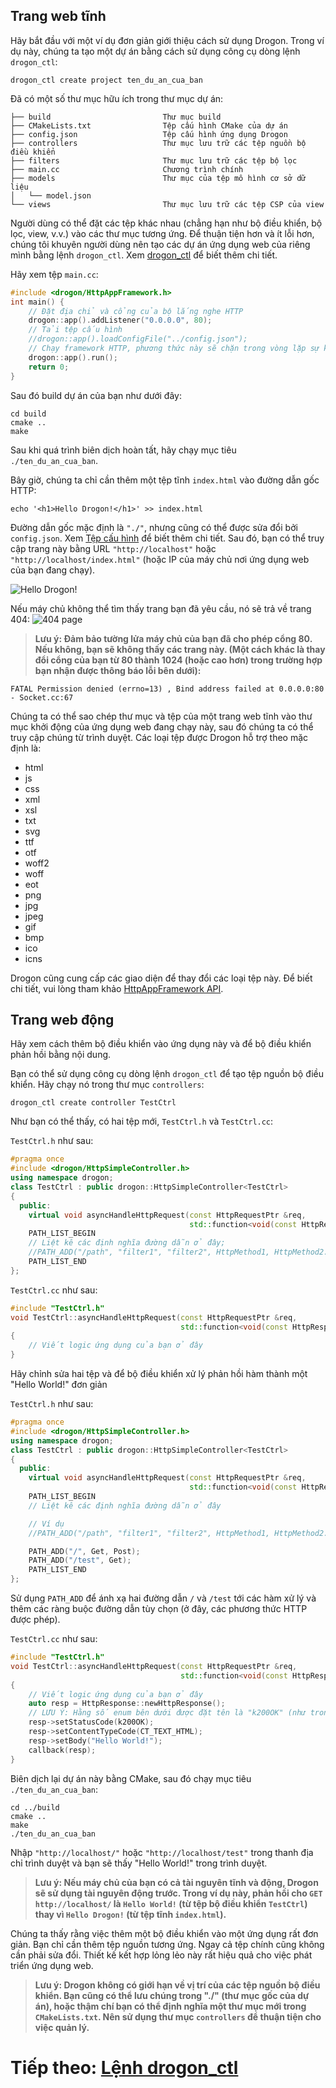 ## Trang web tĩnh

Hãy bắt đầu với một ví dụ đơn giản giới thiệu cách sử dụng Drogon. Trong ví dụ này, chúng ta tạo một dự án bằng cách sử dụng công cụ dòng lệnh `drogon_ctl`:

```shell
drogon_ctl create project ten_du_an_cua_ban
```

Đã có một số thư mục hữu ích trong thư mục dự án:

```console
├── build                         Thư mục build
├── CMakeLists.txt                Tệp cấu hình CMake của dự án
├── config.json                   Tệp cấu hình ứng dụng Drogon
├── controllers                   Thư mục lưu trữ các tệp nguồn bộ điều khiển
├── filters                       Thư mục lưu trữ các tệp bộ lọc
├── main.cc                       Chương trình chính
├── models                        Thư mục của tệp mô hình cơ sở dữ liệu
│   └── model.json
└── views                         Thư mục lưu trữ các tệp CSP của view
```

Người dùng có thể đặt các tệp khác nhau (chẳng hạn như bộ điều khiển, bộ lọc, view, v.v.) vào các thư mục tương ứng. Để thuận tiện hơn và ít lỗi hơn, chúng tôi khuyên người dùng nên tạo các dự án ứng dụng web của riêng mình bằng lệnh `drogon_ctl`. Xem [drogon_ctl](VI-11-drogon_ctl-Command) để biết thêm chi tiết.

Hãy xem tệp `main.cc`:

```c++
#include <drogon/HttpAppFramework.h>
int main() {
    // Đặt địa chỉ và cổng của bộ lắng nghe HTTP
    drogon::app().addListener("0.0.0.0", 80);
    // Tải tệp cấu hình
    //drogon::app().loadConfigFile("../config.json");
    // Chạy framework HTTP, phương thức này sẽ chặn trong vòng lặp sự kiện nội bộ
    drogon::app().run();
    return 0;
}
```

Sau đó build dự án của bạn như dưới đây:

```shell
cd build
cmake ..
make
```

Sau khi quá trình biên dịch hoàn tất, hãy chạy mục tiêu `./ten_du_an_cua_ban`.

Bây giờ, chúng ta chỉ cần thêm một tệp tĩnh `index.html` vào đường dẫn gốc HTTP:

```shell
echo '<h1>Hello Drogon!</h1>' >> index.html
```

Đường dẫn gốc mặc định là `"./"`, nhưng cũng có thể được sửa đổi bởi `config.json`. Xem [Tệp cấu hình](VI-10-Configuration-File) để biết thêm chi tiết. Sau đó, bạn có thể truy cập trang này bằng URL `"http://localhost"` hoặc `"http://localhost/index.html"` (hoặc IP của máy chủ nơi ứng dụng web của bạn đang chạy).

![Hello Drogon!](images/hellodrogon.png)

Nếu máy chủ không thể tìm thấy trang bạn đã yêu cầu, nó sẽ trả về trang 404:
![404 page](images/notfound.png)

> **Lưu ý: Đảm bảo tường lửa máy chủ của bạn đã cho phép cổng 80. Nếu không, bạn sẽ không thấy các trang này. (Một cách khác là thay đổi cổng của bạn từ 80 thành 1024 (hoặc cao hơn) trong trường hợp bạn nhận được thông báo lỗi bên dưới):**

```console
FATAL Permission denied (errno=13) , Bind address failed at 0.0.0.0:80 - Socket.cc:67
```

Chúng ta có thể sao chép thư mục và tệp của một trang web tĩnh vào thư mục khởi động của ứng dụng web đang chạy này, sau đó chúng ta có thể truy cập chúng từ trình duyệt. Các loại tệp được Drogon hỗ trợ theo mặc định là:

- html
- js
- css
- xml
- xsl
- txt
- svg
- ttf
- otf
- woff2
- woff
- eot
- png
- jpg
- jpeg
- gif
- bmp
- ico
- icns

Drogon cũng cung cấp các giao diện để thay đổi các loại tệp này. Để biết chi tiết, vui lòng tham khảo [HttpAppFramework API](API-HttpAppFramework).


## Trang web động

Hãy xem cách thêm bộ điều khiển vào ứng dụng này và để bộ điều khiển phản hồi bằng nội dung.

Bạn có thể sử dụng công cụ dòng lệnh `drogon_ctl` để tạo tệp nguồn bộ điều khiển. Hãy chạy nó trong thư mục `controllers`:

```shell
drogon_ctl create controller TestCtrl
```

Như bạn có thể thấy, có hai tệp mới, `TestCtrl.h` và `TestCtrl.cc`:

`TestCtrl.h` như sau:

```c++
#pragma once
#include <drogon/HttpSimpleController.h>
using namespace drogon;
class TestCtrl : public drogon::HttpSimpleController<TestCtrl>
{
  public:
    virtual void asyncHandleHttpRequest(const HttpRequestPtr &req,
                                        std::function<void(const HttpResponsePtr &)> &&callback) override;
    PATH_LIST_BEGIN
    // Liệt kê các định nghĩa đường dẫn ở đây;
    //PATH_ADD("/path", "filter1", "filter2", HttpMethod1, HttpMethod2...);
    PATH_LIST_END
};
```

`TestCtrl.cc` như sau:

```c++
#include "TestCtrl.h"
void TestCtrl::asyncHandleHttpRequest(const HttpRequestPtr &req,
                                      std::function<void(const HttpResponsePtr &)> &&callback)
{
    // Viết logic ứng dụng của bạn ở đây
}
```

Hãy chỉnh sửa hai tệp và để bộ điều khiển xử lý phản hồi hàm thành một "Hello World!" đơn giản

`TestCtrl.h` như sau:

```c++
#pragma once
#include <drogon/HttpSimpleController.h>
using namespace drogon;
class TestCtrl : public drogon::HttpSimpleController<TestCtrl>
{
  public:
    virtual void asyncHandleHttpRequest(const HttpRequestPtr &req,
                                        std::function<void(const HttpResponsePtr &)> &&callback) override;
    PATH_LIST_BEGIN
    // Liệt kê các định nghĩa đường dẫn ở đây

    // Ví dụ
    //PATH_ADD("/path", "filter1", "filter2", HttpMethod1, HttpMethod2...);

    PATH_ADD("/", Get, Post);
    PATH_ADD("/test", Get);
    PATH_LIST_END
};
```

Sử dụng `PATH_ADD` để ánh xạ hai đường dẫn `/` và `/test` tới các hàm xử lý và thêm các ràng buộc đường dẫn tùy chọn (ở đây, các phương thức HTTP được phép).


`TestCtrl.cc` như sau:

```c++
#include "TestCtrl.h"
void TestCtrl::asyncHandleHttpRequest(const HttpRequestPtr &req,
                                      std::function<void(const HttpResponsePtr &)> &&callback)
{
    // Viết logic ứng dụng của bạn ở đây
    auto resp = HttpResponse::newHttpResponse();
    // LƯU Ý: Hằng số enum bên dưới được đặt tên là "k200OK" (như trong 200 OK), không phải "k2000K".
    resp->setStatusCode(k200OK);
    resp->setContentTypeCode(CT_TEXT_HTML);
    resp->setBody("Hello World!");
    callback(resp);
}
```

Biên dịch lại dự án này bằng CMake, sau đó chạy mục tiêu `./ten_du_an_cua_ban`:

```shell
cd ../build
cmake ..
make
./ten_du_an_cua_ban
```

Nhập `"http://localhost/"` hoặc `"http://localhost/test"` trong thanh địa chỉ trình duyệt và bạn sẽ thấy "Hello World!" trong trình duyệt.

> **Lưu ý: Nếu máy chủ của bạn có cả tài nguyên tĩnh và động, Drogon sẽ sử dụng tài nguyên động trước. Trong ví dụ này, phản hồi cho `GET http://localhost/` là `Hello World!` (từ tệp bộ điều khiển `TestCtrl`) thay vì `Hello Drogon!` (từ tệp tĩnh `index.html`).**


Chúng ta thấy rằng việc thêm một bộ điều khiển vào một ứng dụng rất đơn giản. Bạn chỉ cần thêm tệp nguồn tương ứng. Ngay cả tệp chính cũng không cần phải sửa đổi. Thiết kế kết hợp lỏng lẻo này rất hiệu quả cho việc phát triển ứng dụng web.

> **Lưu ý: Drogon không có giới hạn về vị trí của các tệp nguồn bộ điều khiển. Bạn cũng có thể lưu chúng trong "./" (thư mục gốc của dự án), hoặc thậm chí bạn có thể định nghĩa một thư mục mới trong `CMakeLists.txt`. Nên sử dụng thư mục `controllers` để thuận tiện cho việc quản lý.**


# Tiếp theo: [Lệnh drogon_ctl](VI-04-0-Controller-Introduction)
